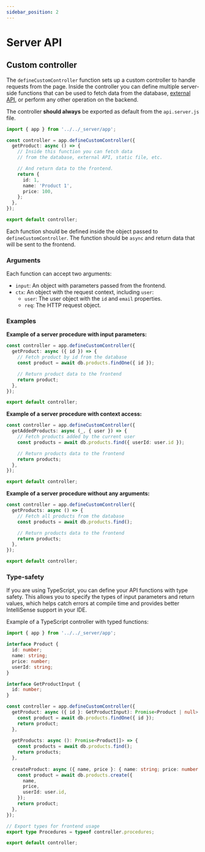 ```yaml
---
sidebar_position: 2
---
```


# Server API

## Custom controller

The `defineCustomController` function sets up a custom controller to handle requests from the page. Inside the controller you can define multiple server-side functions that can be used to fetch data from the database, [external API](/custom-pages/using-external-api), or perform any other operation on the backend.

The controller **should always** be exported as default from the `api.server.js` file.

```typescript title="app/pages/products/api.server.js"
import { app } from '../../_server/app';

const controller = app.defineCustomController({
  getProduct: async () => {
    // Inside this function you can fetch data 
    // from the database, external API, static file, etc.

    // And return data to the frontend.
    return {
      id: 1,
      name: 'Product 1',
      price: 100,
    };
  },
});

export default controller;
```

Each function should be defined inside the object passed to `defineCustomController`. The function should be `async` and return data that will be sent to the frontend.

### Arguments

Each function can accept two arguments:

- `input`: An object with parameters passed from the frontend.
- `ctx`: An object with the request context, including `user`:
  - `user`: The user object with the `id` and `email` properties.
  - `req`: The HTTP request object.

### Examples

**Example of a server procedure with input parameters:**

```typescript title="app/pages/products/api.server.js"
const controller = app.defineCustomController({
  getProduct: async ({ id }) => {
    // Fetch product by id from the database
    const product = await db.products.findOne({ id });

    // Return product data to the frontend
    return product;
  },
});

export default controller;
```

**Example of a server procedure with context access:**

```typescript title="app/pages/products/api.server.js"
const controller = app.defineCustomController({
  getAddedProducts: async (_, { user }) => {
    // Fetch products added by the current user
    const products = await db.products.find({ userId: user.id });

    // Return products data to the frontend
    return products;
  },
});

export default controller;
```

**Example of a server procedure without any arguments:**

```typescript title="app/pages/products/api.server.js"
const controller = app.defineCustomController({
  getProducts: async () => {
    // Fetch all products from the database
    const products = await db.products.find();

    // Return products data to the frontend
    return products;
  },
});

export default controller;
```

### Type-safety

If you are using TypeScript, you can define your API functions with type safety. This allows you to specify the types of input parameters and return values, which helps catch errors at compile time and provides better IntelliSense support in your IDE.

Example of a TypeScript controller with typed functions:

```typescript title="app/pages/products/api.server.ts"
import { app } from '../../_server/app';

interface Product {
  id: number;
  name: string;
  price: number;
  userId: string;
}

interface GetProductInput {
  id: number;
}

const controller = app.defineCustomController({
  getProduct: async ({ id }: GetProductInput): Promise<Product | null> => {
    const product = await db.products.findOne({ id });
    return product;
  },
  
  getProducts: async (): Promise<Product[]> => {
    const products = await db.products.find();
    return products;
  },
  
  createProduct: async ({ name, price }: { name: string; price: number }, { user }): Promise<Product> => {
    const product = await db.products.create({
      name,
      price,
      userId: user.id,
    });
    return product;
  },
});

// Export types for frontend usage
export type Procedures = typeof controller.procedures;

export default controller;
```